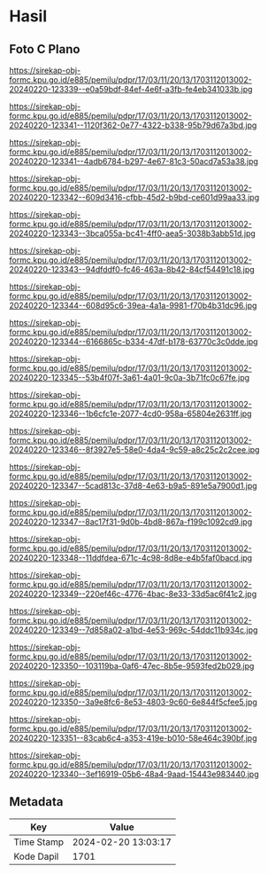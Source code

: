 # Hasil

## Foto C Plano

https://sirekap-obj-formc.kpu.go.id/e885/pemilu/pdpr/17/03/11/20/13/1703112013002-20240220-123339--e0a59bdf-84ef-4e6f-a3fb-fe4eb341033b.jpg

https://sirekap-obj-formc.kpu.go.id/e885/pemilu/pdpr/17/03/11/20/13/1703112013002-20240220-123341--1120f362-0e77-4322-b338-95b79d67a3bd.jpg

https://sirekap-obj-formc.kpu.go.id/e885/pemilu/pdpr/17/03/11/20/13/1703112013002-20240220-123341--4adb6784-b297-4e67-81c3-50acd7a53a38.jpg

https://sirekap-obj-formc.kpu.go.id/e885/pemilu/pdpr/17/03/11/20/13/1703112013002-20240220-123342--609d3416-cfbb-45d2-b9bd-ce601d99aa33.jpg

https://sirekap-obj-formc.kpu.go.id/e885/pemilu/pdpr/17/03/11/20/13/1703112013002-20240220-123343--3bca055a-bc41-4ff0-aea5-3038b3abb51d.jpg

https://sirekap-obj-formc.kpu.go.id/e885/pemilu/pdpr/17/03/11/20/13/1703112013002-20240220-123343--94dfddf0-fc46-463a-8b42-84cf54491c18.jpg

https://sirekap-obj-formc.kpu.go.id/e885/pemilu/pdpr/17/03/11/20/13/1703112013002-20240220-123344--608d95c6-39ea-4a1a-9981-f70b4b31dc96.jpg

https://sirekap-obj-formc.kpu.go.id/e885/pemilu/pdpr/17/03/11/20/13/1703112013002-20240220-123344--6166865c-b334-47df-b178-63770c3c0dde.jpg

https://sirekap-obj-formc.kpu.go.id/e885/pemilu/pdpr/17/03/11/20/13/1703112013002-20240220-123345--53b4f07f-3a61-4a01-9c0a-3b71fc0c67fe.jpg

https://sirekap-obj-formc.kpu.go.id/e885/pemilu/pdpr/17/03/11/20/13/1703112013002-20240220-123346--1b6cfc1e-2077-4cd0-958a-65804e2631ff.jpg

https://sirekap-obj-formc.kpu.go.id/e885/pemilu/pdpr/17/03/11/20/13/1703112013002-20240220-123346--8f3927e5-58e0-4da4-9c59-a8c25c2c2cee.jpg

https://sirekap-obj-formc.kpu.go.id/e885/pemilu/pdpr/17/03/11/20/13/1703112013002-20240220-123347--5cad813c-37d8-4e63-b9a5-891e5a7900d1.jpg

https://sirekap-obj-formc.kpu.go.id/e885/pemilu/pdpr/17/03/11/20/13/1703112013002-20240220-123347--8ac17f31-9d0b-4bd8-867a-f199c1092cd9.jpg

https://sirekap-obj-formc.kpu.go.id/e885/pemilu/pdpr/17/03/11/20/13/1703112013002-20240220-123348--11ddfdea-671c-4c98-8d8e-e4b5faf0bacd.jpg

https://sirekap-obj-formc.kpu.go.id/e885/pemilu/pdpr/17/03/11/20/13/1703112013002-20240220-123349--220ef46c-4776-4bac-8e33-33d5ac6f41c2.jpg

https://sirekap-obj-formc.kpu.go.id/e885/pemilu/pdpr/17/03/11/20/13/1703112013002-20240220-123349--7d858a02-a1bd-4e53-969c-54ddc11b934c.jpg

https://sirekap-obj-formc.kpu.go.id/e885/pemilu/pdpr/17/03/11/20/13/1703112013002-20240220-123350--103119ba-0af6-47ec-8b5e-9593fed2b029.jpg

https://sirekap-obj-formc.kpu.go.id/e885/pemilu/pdpr/17/03/11/20/13/1703112013002-20240220-123350--3a9e8fc6-8e53-4803-9c60-6e844f5cfee5.jpg

https://sirekap-obj-formc.kpu.go.id/e885/pemilu/pdpr/17/03/11/20/13/1703112013002-20240220-123351--83cab6c4-a353-419e-b010-58e464c390bf.jpg

https://sirekap-obj-formc.kpu.go.id/e885/pemilu/pdpr/17/03/11/20/13/1703112013002-20240220-123340--3ef16919-05b6-48a4-9aad-15443e983440.jpg


## Metadata

| Key        | Value               |
| ---------- | ------------------- |
| Time Stamp | 2024-02-20 13:03:17 |
| Kode Dapil | 1701                |



